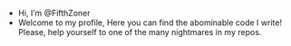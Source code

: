 - Hi, I’m @FifthZoner
- Welcome to my profile, Here you can find the abominable code I write! Please, help yourself to one of the many nightmares in my repos.

<!---
FifthZoner/FifthZoner is a ✨ special ✨ repository because its `README.md` (this file) appears on your GitHub profile.
You can click the Preview link to take a look at your changes.
--->
